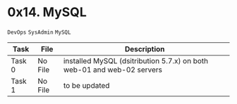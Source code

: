 # 0x14. MySQL
``DevOps`` ``SysAdmin`` ``MySQL``

| Task | File | Description |
|------|------|-------------|
Task 0 | No File | installed MySQL (dsitribution 5.7.x) on both web-01 and web-02 servers 
Task 1 | No File | to be updated
